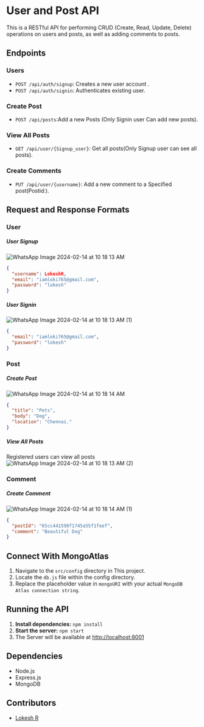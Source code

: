 # User and Post API

This is a RESTful API for performing CRUD (Create, Read, Update, Delete) operations on users and posts, as well as adding comments to posts.

## Endpoints

### Users

- `POST /api/auth/signup`:  Creates a new user account .
- `POST /api/auth/signin`: Authenticates existing user.

### Create Post
- `POST /api/posts`:Add a new Posts (Only Signin user Can add new posts). 

### View All Posts

- `GET /api/user/{Signup_user}`: Get all posts(Only Signup user can see all posts).

### Create Comments

- `PUT /api/user/{username}`: Add a new comment to a Specified post(Postid:).

## Request and Response Formats

### User

##### User Signup

![WhatsApp Image 2024-02-14 at 10 18 13 AM](https://github.com/lokirj7/Zuper-Assessment/assets/87615276/3fe3c88c-511e-4341-bf62-22871736c0cb)

```json
{
  "username": LokeshR,
  "email": "iamloki765@gmail.com",
  "password": "lokesh"
}
```

##### User Signin

![WhatsApp Image 2024-02-14 at 10 18 13 AM (1)](https://github.com/lokirj7/Zuper-Assessment/assets/87615276/fc28aed7-f006-4307-9501-0eaf689a852d)

```json
{
  "email": "iamloki765@gmail.com",
  "password": "lokesh"
}
```

### Post

##### Create Post

![WhatsApp Image 2024-02-14 at 10 18 14 AM](https://github.com/lokirj7/Zuper-Assessment/assets/87615276/e2e8970d-49e3-4957-83f1-704009dd37ee)

```json
{
  "title": "Pets",
  "body": "Dog",
  "location": "Chennai."
}
```

##### View All Posts
Registered users can view all posts
![WhatsApp Image 2024-02-14 at 10 18 13 AM (2)](https://github.com/lokirj7/Zuper-Assessment/assets/87615276/dcdb4356-bbaf-4e1c-826b-7617b6190f2a)


### Comment

##### Create Comment

![WhatsApp Image 2024-02-14 at 10 18 14 AM (1)](https://github.com/lokirj7/Zuper-Assessment/assets/87615276/e0aefbce-8231-4b0e-bd05-208fd318ab9d)

```json
{
  "postId": "65cc441598f1745a55f1feef",
  "comment": "Beautiful Dog"
}
```

## Connect With MongoAtlas
1. Navigate to the `src/config` directory in This project.
2. Locate the `db.js` file within the config directory.
3. Replace the placeholder value in `mongoURI` with your actual `MongoDB Atlas connection string`.

## Running the API

1. **Install dependencies:** `npm install`
2. **Start the server:** `npm start`
3. The Server will be available at [http://localhost:8001](http://localhost:8001)

## Dependencies

- Node.js
- Express.js
- MongoDB


## Contributors

- [Lokesh R](https://github.com/lokirj7)





